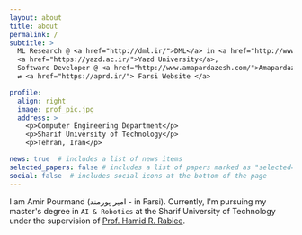 ```yaml
---
layout: about
title: about
permalink: /
subtitle: >
  ML Research @ <a href="http://dml.ir/">DML</a> in <a href="http://www.sharif.edu/">Sharif Univeristy</a> • Previously: 
  <a href="https://yazd.ac.ir/">Yazd University</a>,
  Software Developer @ <a href="http://www.amapardazesh.com/">Amapardazesh </a>
  ⇄ <a href="https://aprd.ir/"> Farsi Website </a>

profile:
  align: right
  image: prof_pic.jpg
  address: >
    <p>Computer Engineering Department</p>
    <p>Sharif University of Technology</p>
    <p>Tehran, Iran</p>

news: true  # includes a list of news items
selected_papers: false # includes a list of papers marked as "selected={true}"
social: false  # includes social icons at the bottom of the page
---
```



I am Amir Pourmand (امیر پورمند - in Farsi). Currently, I'm pursuing my master's degree in `AI & Robotics` at the Sharif University of Technology under the supervision of [Prof. Hamid R. Rabiee](http://sharif.edu/~rabiee/).

